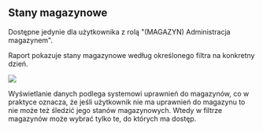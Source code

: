 ## Stany magazynowe

Dostępne jedynie dla użytkownika z rolą "(MAGAZYN) Administracja magazynem".

Raport pokazuje stany magazynowe według określonego filtra na konkretny dzień.

![](https://www.chilan.com/lms-plus/screenshots/warehouse/wh-204.png)

Wyświetlanie danych podlega systemowi uprawnień do magazynów, co w praktyce oznacza, że jeśli użytkownik nie ma uprawnień do magazynu to nie może też śledzić jego stanów magazynowych. Wtedy w filtrze magazynów może wybrać tylko te, do których ma dostęp.

